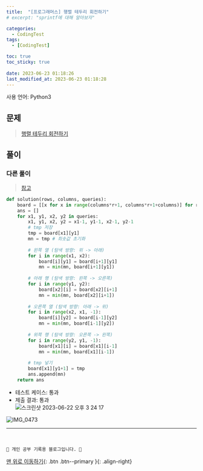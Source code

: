 ```yaml
---
title:  "[프로그래머스] 행렬 테두리 회전하기"
# excerpt: "sprintf에 대해 알아보자"

categories:
  - CodingTest
tags:
  - [CodingTest]

toc: true
toc_sticky: true
 
date: 2023-06-23 01:18:26
last_modified_at: 2023-06-23 01:18:28
---
```


사용 언어: Python3

## 문제
> [행렬 테두리 회전하기](https://school.programmers.co.kr/learn/courses/30/lessons/77485?language=python3)

## 풀이
### 다른 풀이
> [참고](https://velog.io/@evencoding/%ED%8C%8C%EC%9D%B4%EC%8D%AC-%ED%94%84%EB%A1%9C%EA%B7%B8%EB%9E%98%EB%A8%B8%EC%8A%A4-Lv.2-%ED%96%89%EB%A0%AC-%ED%85%8C%EB%91%90%EB%A6%AC-%ED%9A%8C%EC%A0%84%ED%95%98%EA%B8%B0)

```py
def solution(rows, columns, queries):
    board = [[x for x in range(columns*r+1, columns*r+1+columns)] for r in range(rows)]
    ans = []
    for x1, y1, x2, y2 in queries:
        x1, y1, x2, y2 = x1-1, y1-1, x2-1, y2-1
        # tmp 저장
        tmp = board[x1][y1]
        mn = tmp # 최솟값 초기화
        
        # 왼쪽 열 (탐색 방향: 위 -> 아래)
        for i in range(x1, x2):
            board[i][y1] = board[i+1][y1]
            mn = min(mn, board[i+1][y1])
        
        # 아래 행 (탐색 방향: 왼쪽 -> 오른쪽)
        for i in range(y1, y2):
            board[x2][i] = board[x2][i+1]
            mn = min(mn, board[x2][i+1])
        
        # 오른쪽 열 (탐색 방향: 아래 -> 위)
        for i in range(x2, x1, -1):
            board[i][y2] = board[i-1][y2]
            mn = min(mn, board[i-1][y2])
        
        # 위쪽 행 (탐색 방향: 오른쪽 -> 왼쪽)
        for i in range(y2, y1, -1):
            board[x1][i] = board[x1][i-1]
            mn = min(mn, board[x1][i-1])
            
        # tmp 넣기
        board[x1][y1+1] = tmp
        ans.append(mn)
    return ans
```
- 테스트 케이스: 통과
- 제출 결과: 통과<br>
![스크린샷 2023-06-22 오후 3 24 17](https://github.com/minju412/jenkins-test/assets/59405576/ac6cdb0d-bc53-4071-9066-e6d6335fd662)


![IMG_0473](https://github.com/minju412/jenkins-test/assets/59405576/621ee40a-ca30-4ff8-a20f-cec63be1843f)






***
<br>


    💛 개인 공부 기록용 블로그입니다. 👻

[맨 위로 이동하기](#){: .btn .btn--primary }{: .align-right}